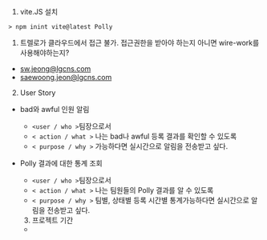 1. vite.JS 설치

```
> npm inint vite@latest Polly
```

1. 트렐로가 클라우드에서 접근 불가. 접근권한을 받아야 하는지 아니면 wire-work를 사용해야하는지?
- sw.jeong@lgcns.com
- saewoong.jeon@lgcns.com

2. User Story
- bad와 awful 인원 알림
  - `<user / who >`팀장으로서
  - `< action / what >` 나는 bad나 awful 등록 결과를 확인할 수 있도록
  - `< purpose / why >` 가능하다면 실시간으로 알림을 전송받고 싶다.

- Polly 결과에 대한 통계 조회
  - `<user / who >`팀장으로서
  - `< action / what >` 나는 팀원들의 Polly 결과를 알 수 있도록
  - `< purpose / why >` 팀별, 상태별 등록 시간별 통계가능하다면 실시간으로 알림을 전송받고 싶다.

  3. 프로젝트 기간
  - 